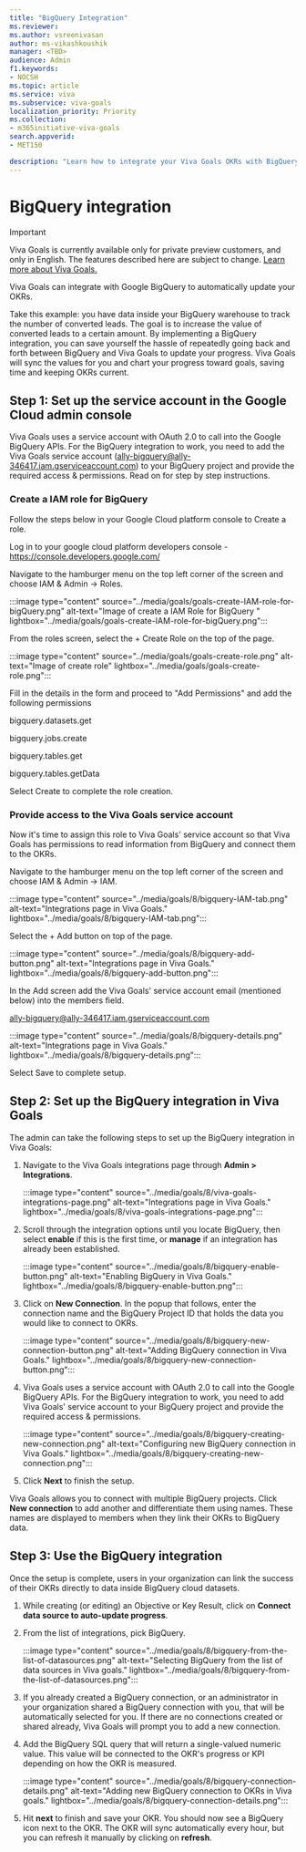 ```yaml
---
title: "BigQuery Integration"
ms.reviewer: 
ms.author: vsreenivasan
author: ms-vikashkoushik
manager: <TBD>
audience: Admin
f1.keywords:
- NOCSH
ms.topic: article
ms.service: viva
ms.subservice: viva-goals
localization_priority: Priority
ms.collection:  
- m365initiative-viva-goals
search.appverid:
- MET150

description: "Learn how to integrate your Viva Goals OKRs with BigQuery Data"
---
```


# BigQuery integration

> [!IMPORTANT]
> Viva Goals is currently available only for private preview customers, and only in English. The features described here are subject to change. [Learn more about Viva Goals.](https://go.microsoft.com/fwlink/?linkid=2189933)

Viva Goals can integrate with Google BigQuery to automatically update your OKRs. 
  
Take this example: you have data inside your BigQuery warehouse to track the number of converted leads. The goal is to increase the value of converted leads to a certain amount. By implementing a BigQuery integration, you can save yourself the hassle of repeatedly going back and forth between BigQuery and Viva Goals to update your progress. Viva Goals will sync the values for you and chart your progress toward goals, saving time and keeping OKRs current.

## Step 1: Set up the service account in the Google Cloud admin console 

Viva Goals uses a service account with OAuth 2.0 to call into the Google BigQuery APIs. For the BigQuery integration to work, you need to add the Viva Goals service account (ally-bigquery@ally-346417.iam.gserviceaccount.com) to your BigQuery project and provide the required access & permissions. Read on for step by step instructions.

### Create a IAM role for BigQuery
  
Follow the steps below in your Google Cloud platform console to Create a role.

Log in to your google cloud platform developers console - https://console.developers.google.com/

Navigate to the hamburger menu on the top left corner of the screen and choose IAM & Admin -> Roles.

:::image type="content" source="../media/goals/goals-create-IAM-role-for-bigQuery.png" alt-text="Image of create a IAM Role for BigQuery " lightbox="../media/goals/goals-create-IAM-role-for-bigQuery.png":::

From the roles screen, select the + Create Role on the top of the page.

:::image type="content" source="../media/goals/goals-create-role.png" alt-text="Image of create role" lightbox="../media/goals/goals-create-role.png":::

Fill in the details in the form and proceed to "Add Permissions" and add the following permissions

bigquery.datasets.get

bigquery.jobs.create

bigquery.tables.get

bigquery.tables.getData

Select Create to complete the role creation.

### Provide access to the Viva Goals service account

Now it's time to assign this role to Viva Goals' service account so that Viva Goals has permissions to read information from BigQuery and connect them to the OKRs.

Navigate to the hamburger menu on the top left corner of the screen and choose IAM & Admin -> IAM.
  
:::image type="content" source="../media/goals/8/bigquery-IAM-tab.png" alt-text="Integrations page in Viva Goals." lightbox="../media/goals/8/bigquery-IAM-tab.png":::

Select the + Add button on top of the page.
  
:::image type="content" source="../media/goals/8/bigquery-add-button.png" alt-text="Integrations page in Viva Goals." lightbox="../media/goals/8/bigquery-add-button.png":::

In the Add screen add the Viva Goals' service account email (mentioned below) into the members field.

ally-bigquery@ally-346417.iam.gserviceaccount.com
  
:::image type="content" source="../media/goals/8/bigquery-details.png" alt-text="Integrations page in Viva Goals." lightbox="../media/goals/8/bigquery-details.png":::

Select Save to complete setup.

## Step 2: Set up the BigQuery integration in Viva Goals

The admin can take the following steps to set up the BigQuery integration in Viva Goals: 

1. Navigate to the Viva Goals integrations page through **Admin > Integrations**.
  
    :::image type="content" source="../media/goals/8/viva-goals-integrations-page.png" alt-text="Integrations page in Viva Goals." lightbox="../media/goals/8/viva-goals-integrations-page.png":::
    
2. Scroll through the integration options until you locate BigQuery, then select **enable** if this is the first time, or **manage** if an integration has already been established.
  
    :::image type="content" source="../media/goals/8/bigquery-enable-button.png" alt-text="Enabling BigQuery in Viva Goals." lightbox="../media/goals/8/bigquery-enable-button.png":::
  
3. Click on **New Connection**. In the popup that follows, enter the connection name and the BigQuery Project ID that holds the data you would like to connect to OKRs.
  
    :::image type="content" source="../media/goals/8/bigquery-new-connection-button.png" alt-text="Adding BigQuery connection in Viva Goals." lightbox="../media/goals/8/bigquery-new-connection-button.png":::
  
4. Viva Goals uses a service account with OAuth 2.0 to call into the Google BigQuery APIs. For the BigQuery integration to work, you need to add Viva Goals' service account to your BigQuery project and provide the required access & permissions.
  
    :::image type="content" source="../media/goals/8/bigquery-creating-new-connection.png" alt-text="Configuring new BigQuery connection in Viva Goals." lightbox="../media/goals/8/bigquery-creating-new-connection.png":::
  
5. Click **Next** to finish the setup.

Viva Goals allows you to connect with multiple BigQuery projects. Click **New connection** to add another and differentiate them using names. These names are displayed to members when they link their OKRs to BigQuery data.

## Step 3: Use the BigQuery integration

Once the setup is complete, users in your organization can link the success of their OKRs directly to data inside BigQuery cloud datasets.

1. While creating (or editing) an Objective or Key Result, click on **Connect data source to auto-update progress**.
2. From the list of integrations, pick BigQuery.
  
    :::image type="content" source="../media/goals/8/bigquery-from-the-list-of-datasources.png" alt-text="Selecting BigQuery from the list of data sources in Viva goals." lightbox="../media/goals/8/bigquery-from-the-list-of-datasources.png":::
  
3. If you already created a BigQuery connection, or an administrator in your organization shared a BigQuery connection with you, that will be automatically selected for you. If there are no connections created or shared already, Viva Goals will prompt you to add a new connection.
4. Add the BigQuery SQL query that will return a single-valued numeric value. This value will be connected to the OKR's progress or KPI depending on how the OKR is measured.
  
    :::image type="content" source="../media/goals/8/bigquery-connection-details.png" alt-text="Adding new BigQuery connection to OKRs in Viva goals." lightbox="../media/goals/8/bigquery-connection-details.png":::
  
5. Hit **next** to finish and save your OKR. You should now see a BigQuery icon next to the OKR. The OKR will sync automatically every hour, but you can refresh it manually by clicking on **refresh**.
